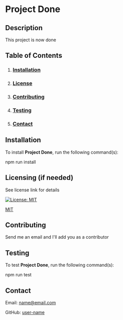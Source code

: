 # **Project Done**

  ## **Description**
  
  This project is now done
  
  ## **Table of Contents**
  
  1. ### [Installation](#installation)
  
  2. ### [License](#license)
  
  3. ### [Contributing](#contributing)
  
  4. ### [Testing](#testing)
  
  5. ### [Contact](#contact)
  
  ## **Installation**
  
  To install **Project Done**, run the following command(s):
  
  npm run install
  
  ## Licensing (if needed)
  
  See license link for details
  
  [![License: MIT](https://img.shields.io/badge/License-MIT-yellow.svg)](https://opensource.org/licenses/MIT)
  
  [MIT](https://opensource.org/licenses/MIT)
    
  ## Contributing
  
  Send me an email and I'll add you as a contributor
  
  ## Testing
  
  To test **Project Done**, run the following command(s):
  
  npm run test
    
  ## Contact
  
  Email: name@email.com

  GitHub: [user-name](https://github.com/user-name/)

  